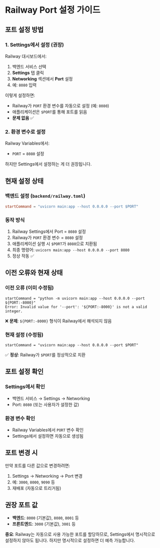 # Railway Port 설정 가이드

## 포트 설정 방법

### 1. Settings에서 설정 (권장)

Railway 대시보드에서:
1. 백엔드 서비스 선택
2. **Settings** 탭 클릭
3. **Networking** 섹션에서 **Port** 설정
4. 예: `8080` 입력

이렇게 설정하면:
- Railway가 `PORT` 환경 변수를 자동으로 설정 (예: `8080`)
- 애플리케이션은 `$PORT`를 통해 포트를 읽음
- **문제 없음** ✅

### 2. 환경 변수로 설정

Railway Variables에서:
- `PORT` = `8080` 설정

하지만 Settings에서 설정하는 게 더 권장됩니다.

## 현재 설정 상태

### 백엔드 설정 (`backend/railway.toml`)
```toml
startCommand = "uvicorn main:app --host 0.0.0.0 --port $PORT"
```

### 동작 방식
1. Railway Settings에서 Port = `8080` 설정
2. Railway가 `PORT` 환경 변수 = `8080` 설정
3. 애플리케이션 실행 시 `$PORT`가 `8080`으로 치환됨
4. 최종 명령어: `uvicorn main:app --host 0.0.0.0 --port 8080`
5. 정상 작동 ✅

## 이전 오류와 현재 상태

### 이전 오류 (이미 수정됨)
```
startCommand = "python -m uvicorn main:app --host 0.0.0.0 --port ${PORT:-8000}"
Error: Invalid value for '--port': '${PORT:-8000}' is not a valid integer.
```
❌ **문제**: `${PORT:-8000}` 형식이 Railway에서 해석되지 않음

### 현재 설정 (수정됨)
```
startCommand = "uvicorn main:app --host 0.0.0.0 --port $PORT"
```
✅ **정상**: Railway가 `$PORT`를 정상적으로 치환

## 포트 설정 확인

### Settings에서 확인
- 백엔드 서비스 → Settings → Networking
- Port: `8080` (또는 사용자가 설정한 값)

### 환경 변수 확인
- Railway Variables에서 `PORT` 변수 확인
- Settings에서 설정하면 자동으로 생성됨

## 포트 변경 시

만약 포트를 다른 값으로 변경하려면:
1. Settings → Networking → Port 변경
2. 예: `3000`, `8000`, `9090` 등
3. 재배포 (자동으로 트리거됨)

## 권장 포트 값

- **백엔드**: `8000` (기본값), `8080`, `8001` 등
- **프론트엔드**: `3000` (기본값), `3001` 등

**중요**: Railway는 자동으로 사용 가능한 포트를 할당하므로, Settings에서 명시적으로 설정하지 않아도 됩니다. 하지만 명시적으로 설정하면 더 예측 가능합니다.


